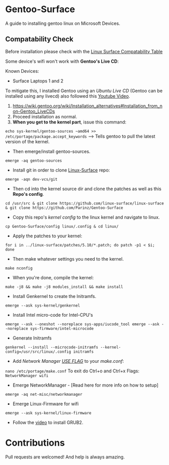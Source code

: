 # Gentoo-Surface
A guide to installing gentoo linux on Microsoft Devices.

## Compatability Check
Before installation please check with the [Linux Surface Compatability Table](https://github.com/linux-surface/linux-surface/wiki/Supported-Devices-and-Features#feature-matrix)

Some device's wifi won't work with **Gentoo's Live CD**:

Known Devices:
- Surface Laptops 1 and 2

To mitigate this, I installed Gentoo using an *Ubuntu Live CD* (Gentoo can be installed using any livecd) also followed this [Youtube Video](https://youtu.be/6yxJoMa05ZM).


1. https://wiki.gentoo.org/wiki/Installation_alternatives#Installation_from_non-Gentoo_LiveCDs
2. Proceed installation as normal.
3. **When you get to the kernel part**, issue this command:

`echo sys-kernel/gentoo-sources ~amd64 >> /etc/portage/package.accept_keywords` --> Tells gentoo to pull the latest version of the kernel.

- Then emerge/install gentoo-sources.

`emerge -aq gentoo-sources`

- Install git in order to clone [Linux-Surface](https://github.com/linux-surface/linux-surface) repo:

`emerge -aqn dev-vcs/git`

- Then cd into the kernel source dir and clone the patches as well as this **Repo's config**.

`cd /usr/src & git clone https://github.com/linux-surface/linux-surface & git clone https://github.com/Parinz/Gentoo-Surface`

- Copy this repo's *kernel config* to the linux kernel and navigate to linux.

`cp Gentoo-Surface/config linux/.config & cd linux/`

- Apply the patches to your kernel:

`for i in ../linux-surface/patches/5.10/*.patch; do patch -p1 < $i; done`

- Then make whatever settings you need to the kernel.

`make nconfig`

- When you're done, compile the kernel:

`make -j8 && make -j8 modules_install && make install`

- Install Genkernel to create the Initramfs.

`emerge --ask sys-kernel/genkernel`

- Install Intel micro-code for Intel-CPU's

`emerge --ask --oneshot --noreplace sys-apps/iucode_tool
 emerge --ask --noreplace sys-firmware/intel-microcode`

- Generate Initramfs

`genkernel --install --microcode-initramfs --kernel-config=/usr/src/linux/.config initramfs`

- Add *Network Manager [USE FLAG](https://wiki.gentoo.org/wiki/Handbook:AMD64/Working/USE#Using_USE_flags)* to your *make.conf*:

`nano /etc/portage/make.conf` To exit do Ctrl+o and Ctrl+x
Flags: `NetworkManager wifi`

- Emerge NetworkManager - [Read here for more info on how to setup]

`emerge -aq net-misc/networkmanager`

- Emerge Linux-Firmware for wifi

`emerge --ask sys-kernel/linux-firmware`

- Follow the [video](https://youtu.be/6yxJoMa05ZM?t=2528) to install GRUB2.

# Contributions
Pull requests are welcomed! And help is always amazing.
